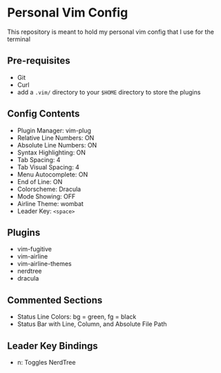# Personal Vim Config

This repository is meant to hold my personal vim config that I use for the terminal

## Pre-requisites
- Git
- Curl
- add a `.vim/` directory to your `$HOME` directory to store the plugins

## Config Contents
- Plugin Manager: vim-plug
- Relative Line Numbers: ON
- Absolute Line Numbers: ON
- Syntax Highlighting: ON
- Tab Spacing: 4
- Tab Visual Spacing: 4
- Menu Autocomplete: ON
- End of Line: ON
- Colorscheme: Dracula
- Mode Showing: OFF
- Airline Theme: wombat
- Leader Key: `<space>`

## Plugins
- vim-fugitive
- vim-airline
- vim-airline-themes
- nerdtree
- dracula

## Commented Sections
- Status Line Colors: bg = green, fg = black
- Status Bar with Line, Column, and Absolute File Path

## Leader Key Bindings
- n: Toggles NerdTree

